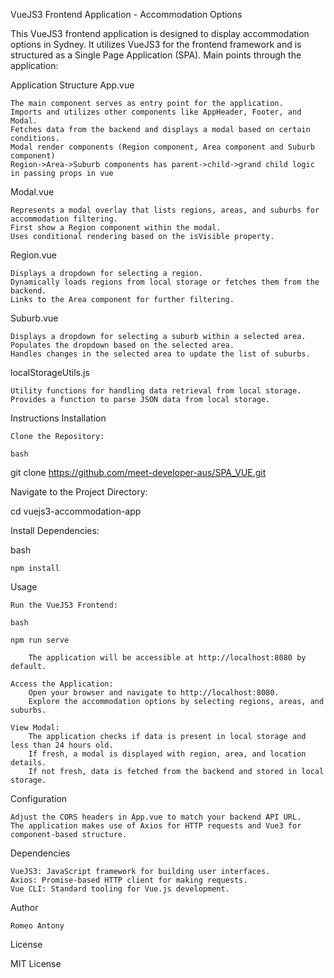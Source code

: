 VueJS3 Frontend Application - Accommodation Options

This VueJS3 frontend application is designed to display accommodation options in Sydney. 
It utilizes VueJS3 for the frontend framework and is structured as a Single Page Application (SPA). 
Main points through the application:

Application Structure
App.vue

    The main component serves as entry point for the application.
    Imports and utilizes other components like AppHeader, Footer, and Modal.
    Fetches data from the backend and displays a modal based on certain conditions.
    Modal render components (Region component, Area component and Suburb component)
    Region->Area->Suburb components has parent->child->grand child logic in passing props in vue

Modal.vue

    Represents a modal overlay that lists regions, areas, and suburbs for accommodation filtering.
    First show a Region component within the modal.
    Uses conditional rendering based on the isVisible property.
    

Region.vue

    Displays a dropdown for selecting a region.
    Dynamically loads regions from local storage or fetches them from the backend.
    Links to the Area component for further filtering.

Suburb.vue

    Displays a dropdown for selecting a suburb within a selected area.
    Populates the dropdown based on the selected area.
    Handles changes in the selected area to update the list of suburbs.

localStorageUtils.js

    Utility functions for handling data retrieval from local storage.
    Provides a function to parse JSON data from local storage.

Instructions
Installation

    Clone the Repository:

    bash

git clone https://github.com/meet-developer-aus/SPA_VUE.git

Navigate to the Project Directory:


cd vuejs3-accommodation-app

Install Dependencies:

bash

    npm install

Usage

    Run the VueJS3 Frontend:

    bash

    npm run serve

        The application will be accessible at http://localhost:8080 by default.

    Access the Application:
        Open your browser and navigate to http://localhost:8080.
        Explore the accommodation options by selecting regions, areas, and suburbs.

    View Modal:
        The application checks if data is present in local storage and less than 24 hours old.
        If fresh, a modal is displayed with region, area, and location details.
        If not fresh, data is fetched from the backend and stored in local storage.

Configuration

    Adjust the CORS headers in App.vue to match your backend API URL.
    The application makes use of Axios for HTTP requests and Vue3 for component-based structure.

Dependencies

    VueJS3: JavaScript framework for building user interfaces.
    Axios: Promise-based HTTP client for making requests.
    Vue CLI: Standard tooling for Vue.js development.

Author

    Romeo Antony

License

MIT License 

